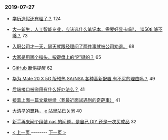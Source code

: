 ### 2019-07-27 
- [学历造假还有理了？](https://www.v2ex.com/t/586664) 124
- [大一新生，人工智能专业，应该选什么笔记本，需要好显卡吗?， 1050ti 够不够？](https://www.v2ex.com/t/586567) 73
- [入职公司才一天，隔天就跟经理问了两件事就被公司劝退。](https://www.v2ex.com/t/586619) 68
- [大家是用哪个指头，按键盘上的“P”键的？](https://www.v2ex.com/t/586604) 65
- [GitHub 断供提醒](https://www.v2ex.com/t/586676) 62
- [华为 Mate 20 X 5G 版预热 SA/NSA 各种高新配置 有不买的理由吗？](https://www.v2ex.com/t/586580) 49
- [后端接口被盗用有什么好办法么？](https://www.v2ex.com/t/586612) 41
- [接着上面一篇文章继续（我最近面试遇到的奇葩事）](https://www.v2ex.com/t/586623) 41
- [大清早的噩耗， e 站里站已关闭](https://www.v2ex.com/t/586622) 40
- [新手再来问个组装 nas 的问题，是自己 DIY 还是一次买成品](https://www.v2ex.com/t/586644) 32 

- [ < 上一页 ](https://github.com/able8/v2ex-hot-record/blob/master/2019-07-26.md) -------- [ 下一页 > ](https://github.com/able8/v2ex-hot-record/blob/master/2019-07-28.md)
